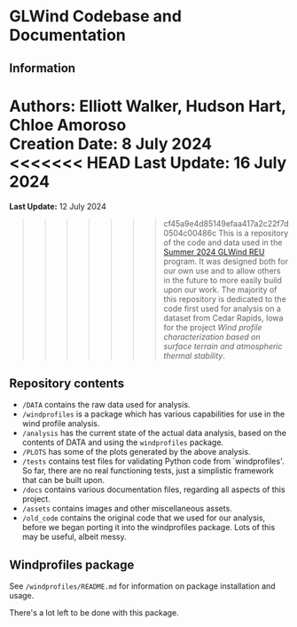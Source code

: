 
GLWind Codebase and Documentation
=================================

Information
----------

**Authors:** Elliott Walker, Hudson Hart, Chloe Amoroso  
**Creation Date:** 8 July 2024  
<<<<<<< HEAD
**Last Update:** 16 July 2024
=======
**Last Update:** 12 July 2024
>>>>>>> cf45a9e4d85149efaa417a2c22f7d0504c00486c
This is a repository of the code and data used in the [Summer 2024 GLWind REU](https://engineering.csuohio.edu/glwind_reu/glwind_reu) program. It was designed both for our own use and to allow others in the future to more easily build upon our work. The majority of this repository is dedicated to the code first used for analysis on a dataset from Cedar Rapids, Iowa for the project *Wind profile characterization based on surface terrain and atmospheric thermal stability*.  

Repository contents
-------------------

* `/DATA` contains the raw data used for analysis.  
* `/windprofiles` is a package which has various capabilities for use in the wind profile analysis.
* `/analysis` has the current state of the actual data analysis, based on the contents of DATA and using the `windprofiles` package.
* `/PLOTS` has some of the plots generated by the above analysis.
* `/tests` contains test files for validating Python code from `windprofiles'. So far, there are no real functioning tests, just a simplistic framework that can be built upon.
* `/docs` contains various documentation files, regarding all aspects of this project.  
* `/assets` contains images and other miscellaneous assets.  
* `/old_code` contains the original code that we used for our analysis, before we began porting it into the windprofiles package. Lots of this may be useful, albeit messy.  

Windprofiles package
--------------------

See `/windprofiles/README.md` for information on package installation and usage.

There's a lot left to be done with this package.
